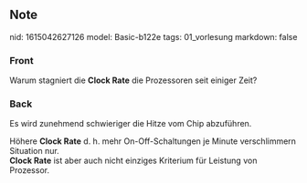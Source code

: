 ## Note
nid: 1615042627126
model: Basic-b122e
tags: 01_vorlesung
markdown: false

### Front
Warum stagniert die <b>Clock Rate</b> die Prozessoren seit einiger
Zeit?

### Back
Es wird zunehmend schwieriger die Hitze vom Chip abzuführen.
<div>
  Höhere <b>Clock Rate</b> d. h. mehr On-Off-Schaltungen je Minute
  verschlimmern Situation nur.
</div>
<div>
  <b>Clock Rate</b> ist aber auch nicht einziges Kriterium für
  Leistung von Prozessor.
</div>
